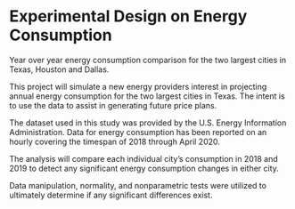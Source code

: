 # Experimental Design on Energy Consumption
Year over year energy consumption comparison for the two largest cities in Texas, Houston and Dallas.

This project will simulate a new energy providers interest in projecting annual energy consumption for the two largest cities in Texas. The intent is to use the data to assist in generating future price plans.

The dataset used in this study was provided by the U.S. Energy Information Administration. Data for energy consumption has been reported on an hourly covering the timespan of 2018 through April 2020.

The analysis will compare each individual city’s consumption in 2018 and 2019 to detect any significant energy consumption changes in either city.

Data manipulation, normality, and nonparametric tests were utilized to ultimately determine if any significant differences exist.

